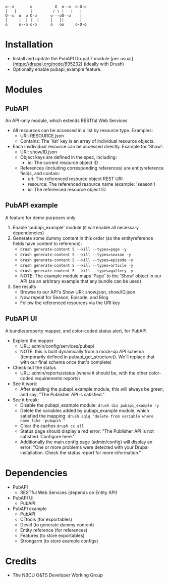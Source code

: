     o--o       o          O  o--o  o-O-o
    |   |      |         / \ |   |   |
    O--o  o  o O-o      o---oO--o    |
    |     |  | |  |     |   ||       |
    o     o--o o-o      o   oo     o-O-o

Installation
============

- Install and update the PubAPI Drupal 7 module [per usual]
  (https://drupal.org/node/895232) (ideally with Drush)
- Optionally enable pubapi_example feature.

Modules
=======

PubAPI
------

An API-only module, which extends RESTful Web Services

- All resources can be accessed in a list by resource type. Examples:
    - URI: RESOURCE.json
    - Contains: The 'list' key is an array of individual resource objects.
- Each invdividual resource can be accessed directly. Example for 'Show':
  - URI: show/ID.json
  - Object keys are defined in the spec, including:
    - id: The current resource object ID
  - References (including corresponding references) are entityreference fields,
    and contain:
    - uri: The referenced resource object REST URI
    - resource: The referenced resource name (example: 'season')
    - id: The referenced resource object ID

PubAPI example
--------------

A feature for demo purposes only

1. Enable 'pubapi_example' module (it will enable all necessary dependencies)
2. Generate some dummy content in this order (so the entityreference fields have
   content to reference):
    - `drush generate-content 5 --kill --types=page -y`
    - `drush generate-content 5 --kill --types=season -y`
    - `drush generate-content 5 --kill --types=episode -y`
    - `drush generate-content 5 --kill --types=article -y`
    - `drush generate-content 5 --kill --types=gallery -y`
    - NOTE: The example module maps 'Page' to the 'Show' object in our API (as
      an arbitrary example that any bundle can be used)
3. See results
    - Browse to our API's Show URI: show.json, show/ID.json
    - Now repeat for Season, Episode, and Blog
    - Follow the referenced resources via the URI key


PubAPI UI
---------

A bundle/property mapper, and color-coded status alert, for PubAPI

- Explore the mapper
    - URL: admin/config/services/pubapi
    - NOTE: this is built dynamically from a mock-up API schema (temporarily
      defined in pubapi_get_structure(). We'll replace that with our final
      schema once that's complete)
- Check out the status
    - URL: admin/reports/status (where it should be, with the other color-coded
      requirements reports)
- See it work:
    - After enabling the pubapi_example module, this will always be green, and
      say: "The Publisher API is satisfied."
- See it break:
    - Disable the pubapi_example module: `drush dis pubapi_example -y`
    - Delete the variables added by pubapi_example module, which satisfied the
      mapping: `drush sqlq "delete from variable where name like 'pubapi%'"`
    - Clear the caches `drush cc all`
    - Status page should display a red error: "The Publisher API is not
      satisfied. Configure here."
    - Additionally the main config page (admin/config) will display an error:
      "One or more problems were detected with your Drupal installation. Check
      the status report for more information."

Dependencies
============

- PubAPI
    - RESTful Web Services (depends on Entity API)
- PubAPI UI
    - PubAPI
- PubAPI example
    - PubAPI
    - CTtools (for exportables)
    - Devel (to generate dummy content)
    - Entity reference (for references)
    - Features (to store exportables)
    - Strongarm (to store example configs)

Credits
=======

- The NBCU O&TS Developer Working Group
